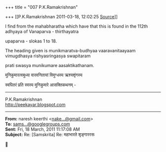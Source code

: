 +++
title = "007 P.K.Ramakrishnan"

+++
[[P.K.Ramakrishnan	2011-03-18, 12:02:25 [Source](https://groups.google.com/g/samskrita/c/wcSZY1W85ZQ)]]



I find from the mahabharatha which have that this is found in the 112th adhyaya of Vanaparva - thirthayatra

upaparva - slokas 1 to 18.

  

The heading given is munikmaratva-budhyaa vaaravanitaayaam vimugdhasya rishyasringasya swapitaram

prati swasya munikumare aasaktikathanam.

  

  
मुनिकुमारत्वबुध्या वारवनितायां विमुग्धस्य ऋश्यशृंगस्य

स्वपितरं प्रति स्वस्य मुनिकुमारे आसक्तिकथनम् -

  

  

  

-----------------------------------  
P.K.Ramakrishnan  
<http://peekayar.blogspot.com>

  

  

------------------------------------------------------------------------

**From:** naresh keerthi \<[nake...@gmail.com]()\>  
**To:** [sams...@googlegroups.com]()  
**Sent:** Fri, 18 March, 2011 11:17:08 AM  
**Subject:** Re: \[Samskrita\] Re: महाभारते शृङ्गाररसः  



